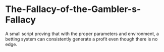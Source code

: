 # The-Fallacy-of-the-Gambler-s-Fallacy
A small script proving that with the proper parameters and environment, a betting system can consistently generate a profit even though there is no edge.
